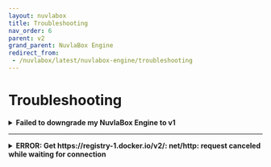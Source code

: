 ```yaml
---
layout: nuvlabox
title: Troubleshooting
nav_order: 6
parent: v2
grand_parent: NuvlaBox Engine
redirect_from:
 - /nuvlabox/latest/nuvlabox-engine/troubleshooting
---
```


# Troubleshooting


<details><summary><b>Failed to downgrade my NuvlaBox Engine to v1</b></summary>

<div markdown="1">
Automated migrations across major versions (e.g. v1 to v2) are not currently supported. So even if it looks like your NuvlaBox Engine downgrade finished successfully, you'll soon realize, from Nuvla, that your NuvlaBox is not healthy. If you must downgrade from a NuvlaBox Engine v2 to v1, please contact us.
</div>

</details>

---


<details><summary><b>ERROR: Get https://registry-1.docker.io/v2/: net/http: request canceled while waiting for connection</b></summary>

<div markdown="1">
If you are getting this error while installing the NuvlaBox Engine:

```bash
ERROR: Get https://registry-1.docker.io/v2/: net/http: request canceled while waiting for connection (Client.Timeout exceeded while awaiting headers)
```

then you might be experiencing some networking issues with your setup. Try restarting your Docker Daemon (e.g. `systemctl restart docker` on Ubuntu), or ultimately, restart your device. If none of these solutions work, have a look at this [thread](https://forums.docker.com/t/docker-pull-results-in-request-canceled-while-waiting-for-connection-client-timeout-exceeded-while-awaiting-headers/73064/27)
</div>

</details>
